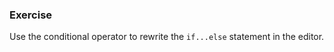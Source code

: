 <!--{ ids:[165], language:'JavaScript', type:'workshop', order: 2, name:'Conditional Operator', description:'The lazy operator' } -->
### Exercise

Use the conditional operator to rewrite the `if...else` statement in the editor.
